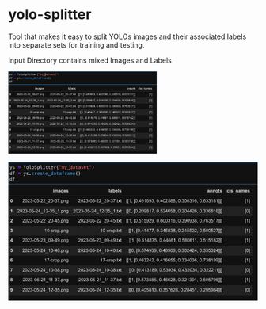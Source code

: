 # yolo-splitter
Tool that makes it easy to split YOLOs images and their associated labels into separate sets for training and testing.

Input Directory contains mixed Images and Labels

<img src="assets/dataframe.png" width="300"/>

![](assets/dataframe.png)
